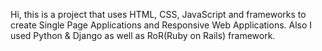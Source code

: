 Hi, this is a project that uses HTML, CSS, JavaScript and frameworks to create Single Page Applications and Responsive Web Applications.
Also I used Python & Django as well as RoR(Ruby on Rails) framework.


